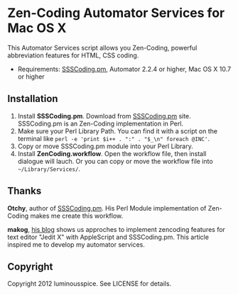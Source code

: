 # Zen-Coding Automator Services for Mac OS X #

This Automator Services script allows you Zen-Coding, powerful abbreviation features for HTML, CSS coding.

- Requirements: [SSSCoding.pm][SSSCPM], Automator 2.2.4 or higher, Mac OS X 10.7 or higher

## Installation ##

1. Install **SSSCoding.pm**. Download from [SSSCoding.pm][SSSCPM] site. SSSCoding.pm is an Zen-Coding implementation in Perl.
2. Make sure your Perl Library Path. You can find it with a script on the terminal like `perl -e 'print $i++ . ":" . "$_\n" foreach @INC'`.
3. Copy or move SSSCoding.pm module into your Perl Library.
4. Install **ZenCoding.workflow**. Open the workflow file, then install dialogue will lauch. Or you can copy or move the workflow file into `~/Library/Services/`.


## Thanks ##

**Otchy**, author of [SSSCoding.pm][SSSCPM]. His Perl Module implementation of Zen-Coding makes me create this workflow.

**makog**, [his blog](http://d.hatena.ne.jp/makog/20110706/1309969364) shows us approches to implement zencoding features for text editor "Jedit X" with AppleScript and SSSCoding.pm. This article inspired me to develop my automator services.

## Copyright ##

Copyright 2012 luminousspice. See LICENSE for details.

[SSSCPM]: http://www.otchy.net/20100225/zen-coding-for-perl/